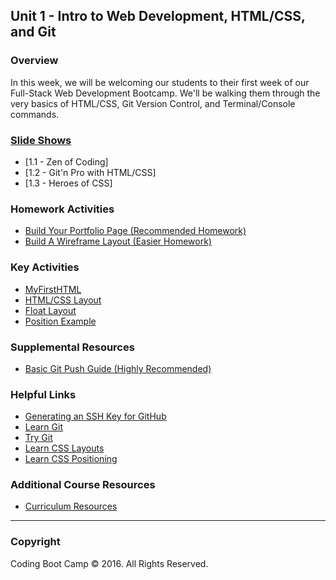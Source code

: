 ## Unit 1 - Intro to Web Development, HTML/CSS, and Git

### Overview

In this week, we will be welcoming our students to their first week of our Full-Stack Web Development Bootcamp. We'll be walking them through the very basics of HTML/CSS, Git Version Control, and Terminal/Console commands.

### [Slide Shows](Presentations)

* [1.1 - Zen of Coding]
* [1.2 - Git'n Pro with HTML/CSS]
* [1.3 - Heroes of CSS]

### Homework Activities

* [Build Your Portfolio Page (Recommended Homework)](../homework/01-html-git-css/recommended-homework-assignment.md)
* [Build A Wireframe Layout (Easier Homework)](../homework/01-html-git-css/easier-homework-assignment.md)

### Key Activities

* [MyFirstHTML](Activities/03-MyFirstHTML)
* [HTML/CSS Layout](Activities/06-HTML_CSS_Layout)
* [Float Layout](Activities/09-FloatLayout-Activity)
* [Position Example](10-CSS_PositionedLayout)

### Supplemental Resources

* [Basic Git Push Guide (Highly Recommended)](Supplemental/GitHub-Help)

### Helpful Links

* [Generating an SSH Key for GitHub](https://help.github.com/articles/generating-an-ssh-key/)
* [Learn Git](https://www.codecademy.com/learn/learn-git)
* [Try Git](https://try.github.io/levels/1/challenges/1)
* [Learn CSS Layouts](http://learn.shayhowe.com/html-css/positioning-content/)
* [Learn CSS Positioning](http://learn.shayhowe.com/advanced-html-css/detailed-css-positioning/)

### Additional Course Resources

* [Curriculum Resources](https://github.com/coding-boot-camp/curriculum-resources)
- - -

### Copyright

Coding Boot Camp © 2016. All Rights Reserved.
